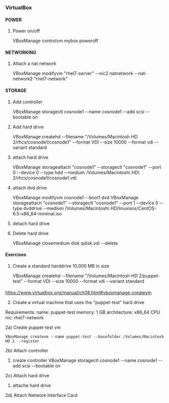 ### VirtualBox 

#### POWER

1) Power on/off

    VBoxManage controlvm mybox poweroff

#### NETWORKING 

1) Attach a nat network

    VBoxManage modifyvm "rhel7-server" --nic2 natnetwork --nat-network2 "rhel7-network"


#### STORAGE

1) Add controller

    VBoxManage storagectl cosnode1 --name cosnode1 --add scsi --bootable on

2) Add hard drive

    VBoxManage createhd --filename "/Volumes/Macintosh HD 2/rhcs/cosnode1/cosnode1" --format VDI --size 10000 --format vdi --variant standard

3) attach hard drive

    VBoxManage storageattach "cosnode1" --storagectl "cosnode1" --port 0 --device 0 --type hdd --medium /Volumes/Macintosh\ HD\ 2/rhcs/cosnode1/cosnode1.vdi

4) attach dvd drive

    VBoxManage modifyvm cosnode1 --boot1 dvd
    VBoxManage storageattach "cosnode1" --storagectl "cosnode1" --port 1 --device 0 --type dvddrive --medium /Volumes/Macintosh\ HD/linuxisos/CentOS-6.5-x86_64-minimal.iso

5) detach hard drive
 
        

6) Delete hard drive

    VBoxManage closemedium disk qdisk.vdi --delete



#### Exercises 

1) Create a standard harddrive 10,000 MB in size

    VBoxManage createhd --filename "/Volumes/Macintosh HD 2/puppet-test" --format VDI --size 10000 --format vdi --variant standard

#### 

https://www.virtualbox.org/manual/ch08.html#vboxmanage-createvm

2) Create a virtual machine that uses the "puppet-test" hard drive

Requirements: 
    name: puppet-test
    memory: 1 GB
    architecture: x86_64 CPU
    nic: rhel7-network
    
2a) Create puppet-test vm

    VBoxManage createvm --name puppet-test --basefolder /Volumes/Macintosh HD 2 --register 

2b) Attach controller 
   1) create controller
    VBoxManage storagectl cosnode1 --name cosnode1 --add scsi --bootable on

2c) Attach hard drive
   1) attache hard drive
     
2d) Attach Network Interface Card

